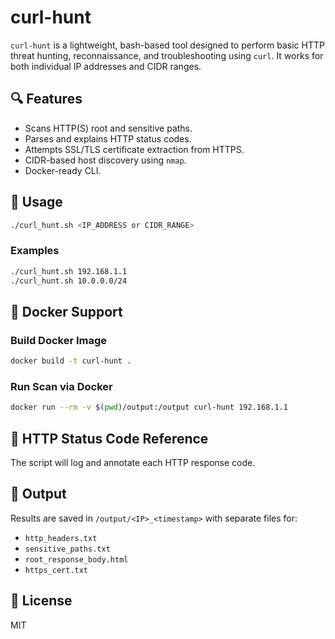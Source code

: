 # curl-hunt

`curl-hunt` is a lightweight, bash-based tool designed to perform basic HTTP threat hunting, reconnaissance, and troubleshooting using `curl`. It works for both individual IP addresses and CIDR ranges.

## 🔍 Features

- Scans HTTP(S) root and sensitive paths.
- Parses and explains HTTP status codes.
- Attempts SSL/TLS certificate extraction from HTTPS.
- CIDR-based host discovery using `nmap`.
- Docker-ready CLI.

## 🚀 Usage

```bash
./curl_hunt.sh <IP_ADDRESS or CIDR_RANGE>
```

### Examples

```bash
./curl_hunt.sh 192.168.1.1
./curl_hunt.sh 10.0.0.0/24
```

## 🐳 Docker Support

### Build Docker Image

```bash
docker build -t curl-hunt .
```

### Run Scan via Docker

```bash
docker run --rm -v $(pwd)/output:/output curl-hunt 192.168.1.1
```

## 🧠 HTTP Status Code Reference

The script will log and annotate each HTTP response code.

## 📂 Output

Results are saved in `/output/<IP>_<timestamp>` with separate files for:

- `http_headers.txt`
- `sensitive_paths.txt`
- `root_response_body.html`
- `https_cert.txt`

## 📄 License

MIT
